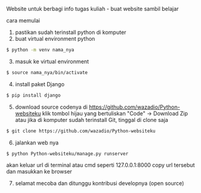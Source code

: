 Website untuk berbagi info tugas kuliah - buat website sambil belajar

cara memulai
1. pastikan sudah terinstall python di komputer
2. buat virtual environment python
```bash
$ python -m venv nama_nya
```
3. masuk ke virtual environment
```bash
$ source nama_nya/bin/activate
```
4. install paket Django
```bash
$ pip install django
```
5. download source codenya di https://github.com/wazadio/Python-websiteku klik tombol hijau yang bertuliskan "Code" -> Download Zip
atau jika di komputer sudah terinstall Git, tinggal di clone saja
```bash
$ git clone https://github.com/wazadio/Python-websiteku
```
6. jalankan web nya
```bash
$ python Python-websiteku/manage.py runserver
```
akan keluar url di terminal atau cmd seperti 127.0.0.1:8000
copy url tersebut dan masukkan ke browser

7. selamat mecoba dan ditunggu kontribusi developnya (open source)

